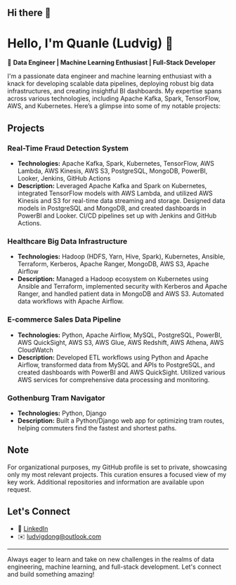 ## Hi there 👋

<!--
**silverludvig/silverludvig** is a ✨ _special_ ✨ repository because its `README.md` (this file) appears on your GitHub profile.

Here are some ideas to get you started:

- 🔭 I’m currently working on ...
- 🌱 I’m currently learning ...
- 👯 I’m looking to collaborate on ...
- 🤔 I’m looking for help with ...
- 💬 Ask me about ...
- 📫 How to reach me: ...
- 😄 Pronouns: ...
- ⚡ Fun fact: ...
-->
# Hello, I'm Quanle (Ludvig) 👋

🚀 **Data Engineer | Machine Learning Enthusiast | Full-Stack Developer**

I'm a passionate data engineer and machine learning enthusiast with a knack for developing scalable data pipelines, deploying robust big data infrastructures, and creating insightful BI dashboards. My expertise spans across various technologies, including Apache Kafka, Spark, TensorFlow, AWS, and Kubernetes. Here’s a glimpse into some of my notable projects:

## Projects

### Real-Time Fraud Detection System
- **Technologies:** Apache Kafka, Spark, Kubernetes, TensorFlow, AWS Lambda, AWS Kinesis, AWS S3, PostgreSQL, MongoDB, PowerBI, Looker, Jenkins, GitHub Actions
- **Description:** Leveraged Apache Kafka and Spark on Kubernetes, integrated TensorFlow models with AWS Lambda, and utilized AWS Kinesis and S3 for real-time data streaming and storage. Designed data models in PostgreSQL and MongoDB, and created dashboards in PowerBI and Looker. CI/CD pipelines set up with Jenkins and GitHub Actions.

### Healthcare Big Data Infrastructure
- **Technologies:** Hadoop (HDFS, Yarn, Hive, Spark), Kubernetes, Ansible, Terraform, Kerberos, Apache Ranger, MongoDB, AWS S3, Apache Airflow
- **Description:** Managed a Hadoop ecosystem on Kubernetes using Ansible and Terraform, implemented security with Kerberos and Apache Ranger, and handled patient data in MongoDB and AWS S3. Automated data workflows with Apache Airflow.

### E-commerce Sales Data Pipeline
- **Technologies:** Python, Apache Airflow, MySQL, PostgreSQL, PowerBI, AWS QuickSight, AWS S3, AWS Glue, AWS Redshift, AWS Athena, AWS CloudWatch
- **Description:** Developed ETL workflows using Python and Apache Airflow, transformed data from MySQL and APIs to PostgreSQL, and created dashboards with PowerBI and AWS QuickSight. Utilized various AWS services for comprehensive data processing and monitoring.

### Gothenburg Tram Navigator
- **Technologies:** Python, Django
- **Description:** Built a Python/Django web app for optimizing tram routes, helping commuters find the fastest and shortest paths.

## Note
For organizational purposes, my GitHub profile is set to private, showcasing only my most relevant projects. This curation ensures a focused view of my key work. Additional repositories and information are available upon request.

## Let's Connect
- 💼 [LinkedIn](https://www.linkedin.com/in/ludvigdong)
- ✉️ ludvigdong@outlook.com

---

Always eager to learn and take on new challenges in the realms of data engineering, machine learning, and full-stack development. Let's connect and build something amazing!
